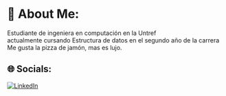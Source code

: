 # 💫 About Me:
Estudiante de ingeniera en computación en la Untref <br>actualmente cursando Estructura de datos en el segundo año de la carrera<br>Me gusta la pizza de jamón, mas es lujo. 


## 🌐 Socials:
[![LinkedIn](https://img.shields.io/badge/LinkedIn-%230077B5.svg?logo=linkedin&logoColor=white)](https://linkedin.com/in/https://www.linkedin.com/in/nicolas-torres-guzobad-8a7621202/) 


